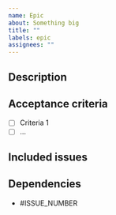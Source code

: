 ```yaml
---
name: Epic
about: Something big
title: ""
labels: epic
assignees: ""
---
```


## Description



## Acceptance criteria

- [ ] Criteria 1
- [ ] ...

## Included issues

## Dependencies

- #ISSUE_NUMBER
